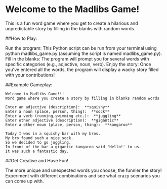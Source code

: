 # Welcome to the Madlibs Game!

This is a fun word game where you get to create a hilarious and unpredictable story by filling in the blanks with random words.

##How to Play:

Run the program: This Python script can be run from your terminal using python madlibs_game.py (assuming the script is named madlibs_game.py).
Fill in the blanks: The program will prompt you for several words with specific categories (e.g., adjective, noun, verb).
Enjoy the story: Once you've entered all the words, the program will display a wacky story filled with your contributions!

##Example Gameplay:

```
Welcome to Madlibs Game!!! 
Word game where you create a story by filling in blanks random words

Enter an adjective (description):  **squishy**
Enter a noun (place, person, thing):  **sock**
Enter a verb (running,swimming etc.):  **juggling**
Enter other adjective (description):  **gigantic**
Enter a other noun (place, person, thing):  **kangaroo**

Today I was in a squishy bar with my bros.
My bro found such a nice sock.
So we decided to go juggling.
In front of the bar a gigantic kangaroo said 'Hello!' to us.
It was such a fantastic day.
```

##Get Creative and Have Fun!

The more unique and unexpected words you choose, the funnier the story! Experiment with different combinations and see what crazy scenarios you can come up with.
